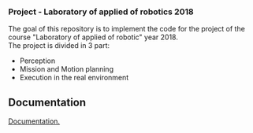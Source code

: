 ### Project - Laboratory of applied of robotics 2018

The goal of this repository is to implement the code for the project of the course "Laboratory of applied of robotic" year 2018.  
The project is divided in 3 part:
- Perception
- Mission and Motion planning
- Execution in the real environment

## Documentation 
[Documentation.](https://icosac.github.io/LabRoboticsProject/)
